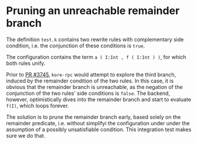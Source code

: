 # Pruning an unreachable remainder branch

The definition `test.k` contains two rewrite rules with complementary side condition, i.e.
the conjunction of these conditions is `true`.

The configuration contains the term `a ( I:Int , f ( I:Int ) )`, for which both rules unify.

Prior to [PR #3745](https://github.com/runtimeverification/haskell-backend/pull/3745), `kore-rpc` would attempt to explore the third branch, induced by the remainder condition of the two rules. In this case, it is obvious that the remainder branch is unreachable, as the negation of the conjunction of the two rules' side conditions is `false`. The backend, however, optimistically dives into the remainder branch and start to evaluate `f(I)`, which loops forever.

The solution is to prune the remainder branch early, based solely on the remainder predicate, i.e. without simplifyi the configuration under under the assumption of a possibly unsatisfiable condition. This integration test makes sure we do that.
